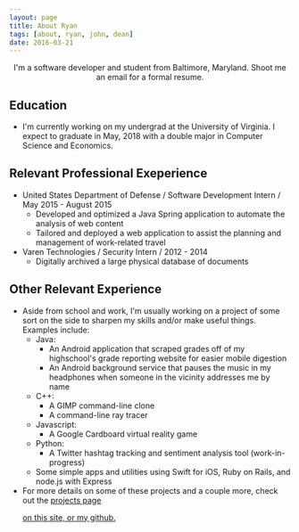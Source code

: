 ```yaml
---
layout: page
title: About Ryan
tags: [about, ryan, john, dean]
date: 2016-03-21
---
```


<center>I'm a software developer and student from Baltimore, Maryland. Shoot me an email for a formal resume.</center>

## Education
* I'm currently working on my undergrad at the University of Virginia. I expect to graduate in May, 2018 with a double major in Computer Science and Economics.

## Relevant Professional Exeperience
* United States Department of Defense / Software Development Intern / May 2015 - August 2015
	* Developed and optimized a Java Spring application to automate the analysis of web content
	* Tailored and deployed a web application to assist the planning and management of work-related travel
* Varen Technologies / Security Intern / 2012 - 2014
	* Digitally archived a large physical database of documents

## Other Relevant Experience
* Aside from school and work, I'm usually working on a project of some sort on the side to sharpen my skills and/or make useful things. Examples include:
	* Java:
		* An Android application that scraped grades off of my highschool's grade reporting website for easier mobile digestion
		* An Android background service that pauses the music in my headphones when someone in the vicinity addresses me by name
	* C++:
		* A GIMP command-line clone
		* A command-line ray tracer
	* Javascript:
		* A Google Cardboard virtual reality game
	* Python:
		* A Twitter hashtag tracking and sentiment analysis tool (work-in-progress)
	* Some simple apps and utilities using Swift for iOS, Ruby on Rails, and node.js with Express
* For more details on some of these projects and a couple more, check out the <a href="../projects.html">projects page</p> on this site, or my github.
